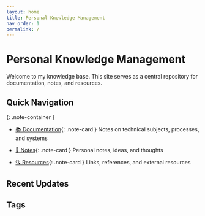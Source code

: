 ```yaml
---
layout: home
title: Personal Knowledge Management
nav_order: 1
permalink: /
---
```


# Personal Knowledge Management

Welcome to my knowledge base. This site serves as a central repository for documentation, notes, and resources.

## Quick Navigation

{: .note-container }
- [📚 Documentation](docs/){: .note-card }
  Notes on technical subjects, processes, and systems
  
- [📝 Notes](notes/){: .note-card }
  Personal notes, ideas, and thoughts
  
- [🔍 Resources](resources/){: .note-card }
  Links, references, and external resources

## Recent Updates

<div class="recent-updates" id="recent-updates">
  <!-- Recent updates will be populated by JavaScript -->
</div>

## Tags

<div class="tag-cloud" id="tag-cloud">
  <!-- Tags will be populated by JavaScript -->
</div>

<script>
  // Function to fetch and display recent updates
  async function loadRecentUpdates() {
    try {
      const response = await fetch('assets/data/recent.json');
      if (!response.ok) return;
      
      const data = await response.json();
      const container = document.getElementById('recent-updates');
      
      if (data.length === 0) {
        container.innerHTML = '<p>No recent updates</p>';
        return;
      }
      
      const list = document.createElement('ul');
      data.slice(0, 5).forEach(item => {
        const li = document.createElement('li');
        const date = new Date(item.date).toLocaleDateString();
        li.innerHTML = `<span class="date">${date}</span> <a href="${item.url}">${item.title}</a>`;
        list.appendChild(li);
      });
      
      container.appendChild(list);
    } catch (error) {
      console.error('Error loading recent updates:', error);
    }
  }
  
  // Function to fetch and display tag cloud
  async function loadTagCloud() {
    try {
      const response = await fetch('assets/data/tags.json');
      if (!response.ok) return;
      
      const data = await response.json();
      const container = document.getElementById('tag-cloud');
      
      if (Object.keys(data).length === 0) {
        container.innerHTML = '<p>No tags available</p>';
        return;
      }
      
      Object.keys(data).sort().forEach(tag => {
        const tagLink = document.createElement('a');
        tagLink.href = `tags#${tag}`;
        tagLink.classList.add('tag');
        tagLink.textContent = `${tag} (${data[tag]})`;
        container.appendChild(tagLink);
        // Add a space for readability
        container.appendChild(document.createTextNode(' '));
      });
    } catch (error) {
      console.error('Error loading tags:', error);
    }
  }
  
  // Load data when the page loads
  document.addEventListener('DOMContentLoaded', () => {
    loadRecentUpdates();
    loadTagCloud();
  });
</script>